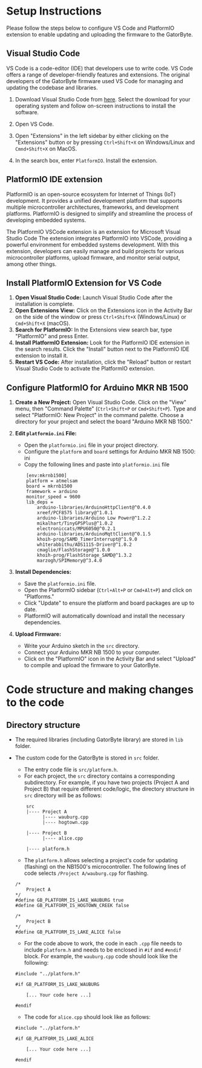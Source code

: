 # Setup Instructions

Please follow the steps below to configure VS Code and PlatformIO extension to enable updating and uploading the firmware to the GatorByte.

##  Visual Studio Code
VS Code is a code-editor (IDE) that developers use to write code. VS Code offers a range of developer-friendly features and extensions. The original developers of the GatorByte firmware used VS Code for managing and updating the codebase and libraries.

1. Download Visual Studio Code from [here](https://code.visualstudio.com/Download). Select the download for your operating system and follow on-screen instructions to install the software.
2. Open VS Code.
3. Open "Extensions" in the left sidebar by either clicking on the "Extensions" button or by pressing ``Ctrl+Shift+X`` on Windows/Linux and ``Cmnd+Shift+X`` on MacOS.

4. In the search box, enter ``PlatformIO``. Install the extension.

## PlatformIO IDE extension
  
PlatformIO is an open-source ecosystem for Internet of Things (IoT) development. It provides a unified development platform that supports multiple microcontroller architectures, frameworks, and development platforms. PlatformIO is designed to simplify and streamline the process of developing embedded systems.

The PlatformIO VSCode extension is an extension for Microsoft Visual Studio Code The extension integrates PlatformIO into VSCode, providing a powerful environment for embedded systems development. With this extension, developers can easily manage and build projects for various microcontroller platforms, upload firmware, and monitor serial output, among other things.

## Install PlatformIO Extension for VS Code

1. **Open Visual Studio Code:** 
Launch Visual Studio Code after the installation is complete. 
2. **Open Extensions View:** 
Click on the Extensions icon in the Activity Bar on the side of the window or press `Ctrl+Shift+X` (Windows/Linux) or `Cmd+Shift+X` (macOS). 
3. **Search for PlatformIO:**
In the Extensions view search bar, type "PlatformIO" and press Enter. 
4. **Install PlatformIO Extension:**
Look for the PlatformIO IDE extension in the search results. Click the "Install" button next to the PlatformIO IDE extension to install it. 
5. **Restart VS Code:** 
After installation, click the "Reload" button or restart Visual Studio Code to activate the PlatformIO extension. 

## Configure PlatformIO for Arduino MKR NB 1500 

1. **Create a New Project:**
Open Visual Studio Code. Click on the "View" menu, then "Command Palette" (`Ctrl+Shift+P` or `Cmd+Shift+P`). Type and select "PlatformIO: New Project" in the command palette. Choose a directory for your project and select the board "Arduino MKR NB 1500." 
2. **Edit `platformio.ini` File:** 
	* Open the `platformio.ini` file in your project directory. 
	* Configure the `platform` and `board` settings for Arduino MKR NB 1500: ini
	* Copy the following lines and paste into `platformio.ini` file
	```
        [env:mkrnb1500] 
        platform = atmelsam 
        board = mkrnb1500
        framework = arduino
        monitor_speed = 9600
        lib_deps =
	        arduino-libraries/ArduinoHttpClient@^0.4.0
	        xreef/PCF8575 library@^1.0.1 
	        arduino-libraries/Arduino Low Power@^1.2.2
	        mikalhart/TinyGPSPlus@^1.0.2
	        electroniccats/MPU6050@^0.2.1
	        arduino-libraries/ArduinoMqttClient@^0.1.5
	        khoih-prog/SAMD_TimerInterrupt@^1.9.0
	        wh1terabbithu/ADS1115-Driver@^1.0.2
	        cmaglie/FlashStorage@^1.0.0
	        khoih-prog/FlashStorage_SAMD@^1.3.2
	        marzogh/SPIMemory@^3.4.0
	```

3. **Install Dependencies:** 
	* Save the `platformio.ini` file. 
	* Open the PlatformIO sidebar (`Ctrl+Alt+P` or `Cmd+Alt+P`) and click on "Platforms." 
	* Click "Update" to ensure the platform and board packages are up to date. 
	* PlatformIO will automatically download and install the necessary dependencies. 

4. **Upload Firmware:** 
	* Write your Arduino sketch in the `src` directory. 
	* Connect your Arduino MKR NB 1500 to your computer. 
	* Click on the "PlatformIO" icon in the Activity Bar and select "Upload" to compile and upload the firmware to your GatorByte.

# Code structure and making changes to the code

## Directory structure
* The required libraries (including GatorByte library) are stored in `lib` folder.
* The custom code for the GatorByte is stored in `src` folder. 
	* The entry code file is `src/platform.h`.
	* For each project, the `src` directory contains a corresponding subdirectory. 
	For example, if you have two projects (Project A and Project B) that require different code/logic, the directory structure in `src` directory will be as follows:

	```
		src
		|---- Project A
		      |---- wauburg.cpp 
		      |---- hogtown.cpp 

		|---- Project B
		      |---- alice.cpp

		|---- platform.h
	```
	* The `platform.h` allows selecting a project's code for updating (flashing) on the NB1500's microcontroller. The following lines of code selects ``/Project A/wauburg.cpp`` for flashing. 

	```
	/*
    	Project A
	*/
	#define GB_PLATFORM_IS_LAKE_WAUBURG true
	#define GB_PLATFORM_IS_HOGTOWN_CREEK false

	/*
		Project B
	*/
	#define GB_PLATFORM_IS_LAKE_ALICE false
	```

	* For the code above to work, the code in each ``.cpp`` file needs to include ``platform.h`` and needs to be enclosed in ``#if`` and ``#endif`` block. For example, the ``wauburg.cpp`` code should look like the following:

	```
	#include "../platform.h"

	#if GB_PLATFORM_IS_LAKE_WAUBURG
		
		[... Your code here ...]

	#endif
	```  
	* The code for ``alice.cpp`` should look like as follows:

	```
	#include "../platform.h"

	#if GB_PLATFORM_IS_LAKE_ALICE
		
		[... Your code here ...]

	#endif
	```  
